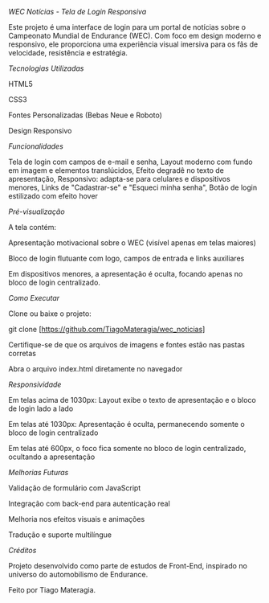  *WEC Notícias - Tela de Login Responsiva*

Este projeto é uma interface de login para um portal de notícias sobre o Campeonato Mundial de Endurance (WEC). Com foco em design moderno e responsivo, ele proporciona uma experiência visual imersiva para os fãs de velocidade, resistência e estratégia.

 *Tecnologias Utilizadas*

HTML5

CSS3

Fontes Personalizadas (Bebas Neue e Roboto)

Design Responsivo

 *Funcionalidades*

Tela de login com campos de e-mail e senha, Layout moderno com fundo em imagem e elementos translúcidos, Efeito degradê no texto de apresentação, Responsivo: adapta-se para celulares e dispositivos menores, Links de "Cadastrar-se" e "Esqueci minha senha", Botão de login estilizado com efeito hover

 *Pré-visualização*

A tela contém:

Apresentação motivacional sobre o WEC (visível apenas em telas maiores)

Bloco de login flutuante com logo, campos de entrada e links auxiliares

Em dispositivos menores, a apresentação é oculta, focando apenas no bloco de login centralizado.

 *Como Executar*

Clone ou baixe o projeto:

git clone [https://github.com/TiagoMateragia/wec_noticias]

Certifique-se de que os arquivos de imagens e fontes estão nas pastas corretas

Abra o arquivo index.html diretamente no navegador

 *Responsividade*

Em telas acima de 1030px: Layout exibe o texto de apresentação e o bloco de login lado a lado

Em telas até 1030px: Apresentação é oculta, permanecendo somente o bloco de login centralizado

Em telas até 600px, o foco fica somente no bloco de login centralizado, ocultando a apresentação

 *Melhorias Futuras*

Validação de formulário com JavaScript

Integração com back-end para autenticação real

Melhoria nos efeitos visuais e animações

Tradução e suporte multilíngue

 *Créditos*

Projeto desenvolvido como parte de estudos de Front-End, inspirado no universo do automobilismo de Endurance.

Feito por Tiago Materagia.
